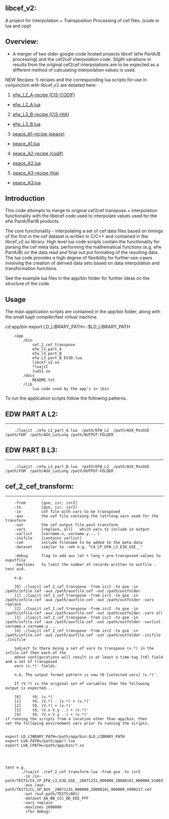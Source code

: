 ## libcef_v2:
A project for Interpolation + Transposition Processing of cef files. (code in lua and cpp)

## Overview:
- A merger of two older google-code hosted projects libcef (efw PartA/B processing) and the cef2cef interpolation code. Slight variations in results from the original cef2cef interpolations are to be expected as a different method of calculating interpolation values is used. 
 
NEW Recipes:
5 recipes and the corresponding lua scripts for use in conjunction with libcef_v2 are detailed here:

1. [efw_L2_A-recipe (CIS-CODIF)](https://github.com/caa-dev-apps/libcef_v2/blob/v1.0.0/app/recipes/efw_L2_A-recipe.md)
- [efw_L2_A.lua](https://github.com/caa-dev-apps/libcef_v2/blob/v1.0.0/app/bin/efw_L2_A.lua)
    
2. [efw_L3_B-recipe (CIS-HIA)](https://github.com/caa-dev-apps/libcef_v2/blob/v1.0.0/app/recipes/efw_L3_B-recipe.md)
- [efw_L3_B.lua](https://github.com/caa-dev-apps/libcef_v2/blob/v1.0.0/app/bin/efw_L3_B.lua)
    
3. [peace_A1-recipe (peace)](https://github.com/caa-dev-apps/libcef_v2/blob/v1.0.0/app/recipes/peace_A1-recipe.md)
- [peace_A1.lua](https://github.com/caa-dev-apps/libcef_v2/blob/v1.0.0/app/bin/peace_A1.lua)
    
4. [peace_A2-recipe (codif)](https://github.com/caa-dev-apps/libcef_v2/blob/v1.0.0/app/recipes/peace_A2-recipe.md)
- [peace_A2.lua](https://github.com/caa-dev-apps/libcef_v2/blob/v1.0.0/app/bin/peace_A2.lua)
    
5. [peace_A3-recipe (hia)](https://github.com/caa-dev-apps/libcef_v2/blob/v1.0.0/app/recipes/peace_A3-recipe.md)
- [peace_A3.lua](https://github.com/caa-dev-apps/libcef_v2/blob/v1.0.0/app/bin/peace_A3.lua)



## Introduction
This code attempts to merge to original cef2cef transpose + interpolation functionality with the libecef code used to interpolate values used for the efw PartA/PartB products.

The core functionality - interpolating a set of cef data files based on timings of the first in the cef dataset is written in C/C++ and contained in the libcef_v2.so library. High level lua code scripts contain the functionality for parsing the cef meta data, performing the mathematical functions (e.g. efw PartA/B) on the data read and final out put formating of the resulting data. The lua code provides a high degree of flexibility for further use-cases involving the creation of derived data sets based on data interpolation and transformation functions.

See the example lua files in the app/bin folder for further ideas on the structure of the code.

## Usage
The main application scripts are contained in the app/bin folder, along with the small luajit compiler/fast virtual machine.

   cd app/bin
   export LD_LIBRARY_PATH=.:$LD_LIBRARY_PATH


        /app
            /bin
                cef_2_cef_transpose
                efw_l2_part_A
                efw_l3_part_B
                efw_L3_part_B_EV3D.lua
                libcef_v2.so
                *luajit
                lua51.so
            /docs
                README.txt
            /lib
                lua code used by the app's in \bin
To run the application scripts follow the following patterns.

## EDW PART A L2:
--------------
        ./luajit ./efw_L2_part_A.lua  /path/EFW_L2  /path/AUX_PosGSE  /path/FGM  /path/AUX_LatLong /path/OUTPUT-FOLDER
## EDW PART B L3:
--------------
        ./luajit ./efw_L3_part_B.lua  /path/EFW_L3  /path/AUX_PosGSE  /path/FGM  /path/AUX_LatLong /path/OUTPUT-FOLDER
        
## cef_2_cef_transform:
--------------------

        -from       [gse, isr, isr2]
        -to         [gse, isr, isr2]
        -in         cef file with vars to be transposed
        -aux        the cef file containg the lat+long vars used for the transform
        -out        the cef output file post transform
        -vars       [replace, all]   which vars to include in output
        -varlist    [varname.x, varname.y... ]
        -inifile    [contains varlist]
        -ceh        include filename to be added to the meta data
        -dataset    similar to -ceh e.g. "C4_CP_EFW_L3_E3D_GSE__"

        -debug      flag to add aux lat + long + pre-transposed values to ouputfile
        -maxlines   to limit the number of records written to outfile - test aid.
 
        e.g.

        [0] ./luajit cef_2_cef_transpose -from isr2 -to gse -in /path/infile.cef -aux /path/auxfile.cef -out /path/outfolder 
        [1] ./luajit cef_2_cef_transpose -from isr2 -to gse -in /path/infile.cef -aux /path/auxfile.cef -out /path/outfolder -vars replace
        [2] ./luajit cef_2_cef_transpose -from isr2 -to gse -in /path/infile.cef -aux /path/auxfile.cef -out /path/outfolder -vars all
        [3] ./luajit cef_2_cef_transpose -from isr2 -to gse -in /path/infile.cef -aux /path/auxfile.cef -out /path/outfolder -varlist varname.x varname.y ...
        [4] ./luajit cef_2_cef_transpose -from isr2 -to gse -in /path/infile.cef -aux /path/auxfile.cef -out /path/outfolder -inifile ./inifile

        Subject to there being a set of vars to transpose (v.*) in the infile.cef then each of the 
        above configurations will result in at least a time-tag [t0] field and a set of transposed
        vars (v.*)' fields.
      
        n.b. The output format pattern is now t0 [selected vars] (v.*)'.

        If (V.*) is the original set of variables then the following output is expected...

        [0]     t0, (v.*)'
        [1]     t0, (V.*) - (v.*) + (v.*)'
        [2]     t0, (V.*) + (v.*)'
        [3]     t0, (V.x V.y ..) + (v.*)'
        [4]     t0, (V.x V.y ..) + (v.*)'
    if running the scripts from a location other than app/bin, then 
    set the following environment vars prior to running the scripts.


    export LD_LIBRARY_PATH=/path/app/bin:$LD_LIBRARY_PATH
    export LUA_PATH=/path/app/?.lua
    export LUA_CPATH=/path/app/bin/?.so




    test e.g.
           ./luajit ./cef_2_cef_transform.lua -from gse -to isr2 
            -in /in-path/TESTS/C4_CP_EFW_L3_E3D_GSE__20071231_000000_20080101_000000_V100315.cef 
            -aux /aux-path/TESTS/CL_SP_AUX__20071231_000000_20080101_000000_V090217.cef 
            -out /out-path/TESTS/001/ 
            -dataset AA_BB_CCC_DD_EEE_FFF 
            -vars replace 
            -maxlines 1000000
             (for debug)    